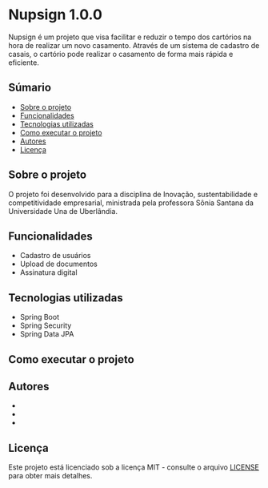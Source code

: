 # Nupsign 1.0.0

Nupsign é um projeto que visa facilitar e reduzir o tempo dos cartórios na hora de realizar um novo casamento. Através de um sistema de cadastro de casais, o cartório pode realizar o casamento de forma mais rápida e eficiente.

## Súmario 

- [Sobre o projeto](#sobre-o-projeto)
- [Funcionalidades](#funcionalidades)
- [Tecnologias utilizadas](#tecnologias-utilizadas)
- [Como executar o projeto](#como-executar-o-projeto)
- [Autores](#autores)
- [Licença](#licença)

## Sobre o projeto

O projeto foi desenvolvido para a disciplina de Inovação, sustentabilidade e competitividade empresarial, ministrada pela professora Sônia Santana da Universidade Una de Uberlândia.

## Funcionalidades

- Cadastro de usuários
- Upload de documentos
- Assinatura digital

## Tecnologias utilizadas

- Spring Boot
- Spring Security
- Spring Data JPA

## Como executar o projeto

## Autores

- []()
- []()
- []()

## Licença

Este projeto está licenciado sob a licença MIT - consulte o arquivo [LICENSE](LICENSE) para obter mais detalhes.